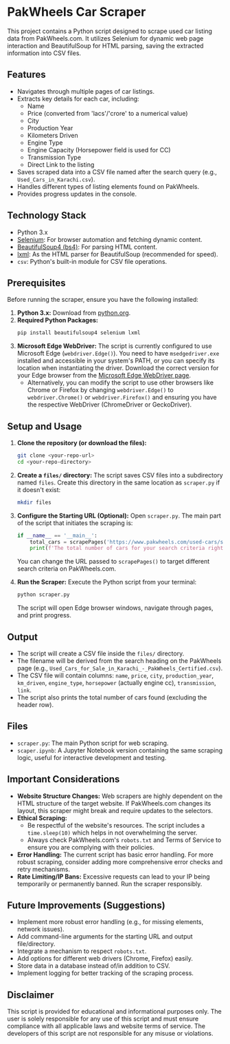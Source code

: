 # PakWheels Car Scraper

This project contains a Python script designed to scrape used car listing data from PakWheels.com. It utilizes Selenium for dynamic web page interaction and BeautifulSoup for HTML parsing, saving the extracted information into CSV files.

## Features

*   Navigates through multiple pages of car listings.
*   Extracts key details for each car, including:
    *   Name
    *   Price (converted from 'lacs'/'crore' to a numerical value)
    *   City
    *   Production Year
    *   Kilometers Driven
    *   Engine Type
    *   Engine Capacity (Horsepower field is used for CC)
    *   Transmission Type
    *   Direct Link to the listing
*   Saves scraped data into a CSV file named after the search query (e.g., `Used_Cars_in_Karachi.csv`).
*   Handles different types of listing elements found on PakWheels.
*   Provides progress updates in the console.

## Technology Stack

*   Python 3.x
*   [Selenium](https://www.selenium.dev/): For browser automation and fetching dynamic content.
*   [BeautifulSoup4 (bs4)](https://www.crummy.com/software/BeautifulSoup/bs4/doc/): For parsing HTML content.
*   [lxml](https://lxml.de/): As the HTML parser for BeautifulSoup (recommended for speed).
*   `csv`: Python's built-in module for CSV file operations.

## Prerequisites

Before running the scraper, ensure you have the following installed:

1.  **Python 3.x:** Download from [python.org](https://www.python.org/downloads/).
2.  **Required Python Packages:**
    ```bash
    pip install beautifulsoup4 selenium lxml
    ```
3.  **Microsoft Edge WebDriver:** The script is currently configured to use Microsoft Edge (`webdriver.Edge()`). You need to have `msedgedriver.exe` installed and accessible in your system's PATH, or you can specify its location when instantiating the driver. Download the correct version for your Edge browser from the [Microsoft Edge WebDriver page](https://developer.microsoft.com/en-us/microsoft-edge/tools/webdriver/).
    *   Alternatively, you can modify the script to use other browsers like Chrome or Firefox by changing `webdriver.Edge()` to `webdriver.Chrome()` or `webdriver.Firefox()` and ensuring you have the respective WebDriver (ChromeDriver or GeckoDriver).

## Setup and Usage

1.  **Clone the repository (or download the files):**
    ```bash
    git clone <your-repo-url>
    cd <your-repo-directory>
    ```
2.  **Create a `files/` directory:** The script saves CSV files into a subdirectory named `files`. Create this directory in the same location as `scraper.py` if it doesn't exist:
    ```bash
    mkdir files
    ```
3.  **Configure the Starting URL (Optional):**
    Open `scraper.py`. The main part of the script that initiates the scraping is:
    ```python
    if __name__ == '__main__':
        total_cars = scrapePages('https://www.pakwheels.com/used-cars/search/-/mk_toyota/tr_automatic/cert_pakwheels-certified/')
        print(f'The total number of cars for your search criteria right now are: {total_cars - 1}')
    ```
    You can change the URL passed to `scrapePages()` to target different search criteria on PakWheels.com.

4.  **Run the Scraper:**
    Execute the Python script from your terminal:
    ```bash
    python scraper.py
    ```
    The script will open Edge browser windows, navigate through pages, and print progress.

## Output

*   The script will create a CSV file inside the `files/` directory.
*   The filename will be derived from the search heading on the PakWheels page (e.g., `Used_Cars_for_Sale_in_Karachi_-_PakWheels_Certified.csv`).
*   The CSV file will contain columns: `name`, `price`, `city`, `production_year`, `km_driven`, `engine_type`, `horsepower` (actually engine cc), `transmission`, `link`.
*   The script also prints the total number of cars found (excluding the header row).

## Files

*   `scraper.py`: The main Python script for web scraping.
*   `scaper.ipynb`: A Jupyter Notebook version containing the same scraping logic, useful for interactive development and testing.

## Important Considerations

*   **Website Structure Changes:** Web scrapers are highly dependent on the HTML structure of the target website. If PakWheels.com changes its layout, this scraper might break and require updates to the selectors.
*   **Ethical Scraping:**
    *   Be respectful of the website's resources. The script includes a `time.sleep(10)` which helps in not overwhelming the server.
    *   Always check PakWheels.com's `robots.txt` and Terms of Service to ensure you are complying with their policies.
*   **Error Handling:** The current script has basic error handling. For more robust scraping, consider adding more comprehensive error checks and retry mechanisms.
*   **Rate Limiting/IP Bans:** Excessive requests can lead to your IP being temporarily or permanently banned. Run the scraper responsibly.

## Future Improvements (Suggestions)

*   Implement more robust error handling (e.g., for missing elements, network issues).
*   Add command-line arguments for the starting URL and output file/directory.
*   Integrate a mechanism to respect `robots.txt`.
*   Add options for different web drivers (Chrome, Firefox) easily.
*   Store data in a database instead of/in addition to CSV.
*   Implement logging for better tracking of the scraping process.

## Disclaimer

This script is provided for educational and informational purposes only. The user is solely responsible for any use of this script and must ensure compliance with all applicable laws and website terms of service. The developers of this script are not responsible for any misuse or violations.
